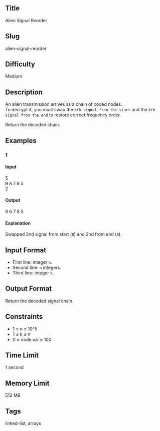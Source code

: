 ## Title
Alien Signal Reorder

## Slug
alien-signal-reorder

## Difficulty
Medium

## Description
An alien transmission arrives as a chain of coded nodes.  
To decrypt it, you must swap the `kth signal from the start` and the `kth signal from the end` to restore correct frequency order.  

Return the decoded chain.

## Examples
### 1 
#### Input
5  
9 8 7 6 5  
2

#### Output
9 6 7 8 5

#### Explanation
Swapped 2nd signal from start (`8`) and 2nd from end (`6`).

## Input Format
- First line: integer `n`.  
- Second line: `n` integers.  
- Third line: integer `k`.

## Output Format
Return the decoded signal chain.

## Constraints
- 1 ≤ n ≤ 10^5  
- 1 ≤ k ≤ n  
- 0 ≤ node.val ≤ 100

## Time Limit
1 second

## Memory Limit
512 MB

## Tags
linked-list, arrays
